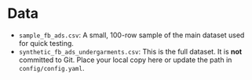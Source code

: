 # Data

-   `sample_fb_ads.csv`: A small, 100-row sample of the main dataset used for quick testing.
-   `synthetic_fb_ads_undergarments.csv`: This is the full dataset. It is **not** committed to Git. Place your local copy here or update the path in `config/config.yaml`.